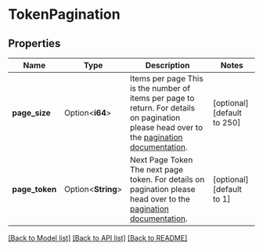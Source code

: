 # TokenPagination

## Properties

Name | Type | Description | Notes
------------ | ------------- | ------------- | -------------
**page_size** | Option<**i64**> | Items per page  This is the number of items per page to return. For details on pagination please head over to the [pagination documentation](https://www.ory.sh/docs/ecosystem/api-design#pagination). | [optional][default to 250]
**page_token** | Option<**String**> | Next Page Token  The next page token. For details on pagination please head over to the [pagination documentation](https://www.ory.sh/docs/ecosystem/api-design#pagination). | [optional][default to 1]

[[Back to Model list]](../README.md#documentation-for-models) [[Back to API list]](../README.md#documentation-for-api-endpoints) [[Back to README]](../README.md)


